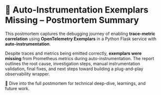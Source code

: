 # 🧵 Auto-Instrumentation Exemplars Missing – Postmortem Summary

This postmortem captures the debugging journey of enabling **trace-metric correlation** using **OpenTelemetry Exemplars** in a Python Flask service with **auto-instrumentation**.

Despite traces and metrics being emitted correctly, **exemplars were missing** from Prometheus metrics during auto-instrumentation. The report outlines the root cause, investigation steps, manual instrumentation validation, final fixes, and next steps toward building a plug-and-play observability wrapper.

📁 Dive into the full postmortem for technical deep-dive, learnings, and future work.